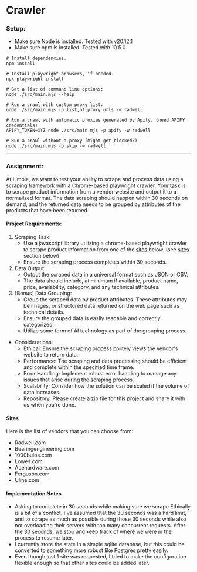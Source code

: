 # Crawler

### Setup:

- Make sure Node is installed. Tested with v20.12.1
- Make sure npm is installed. Tested with 10.5.0

```
# Install dependencies.
npm install

# Install playwright browsers, if needed.
npx playwright install

# Get a list of command line options:
node ./src/main.mjs --help

# Run a crawl with custom proxy list.
node ./src/main.mjs -p list,of,proxy_urls -w radwell

# Run a crawl with automatic proxies generated by Apify. (need APIFY credentials)
APIFY_TOKEN=XYZ node ./src/main.mjs -p apify -w radwell

# Run a crawl without a proxy (might get blocked?)
node ./src/main.mjs -p skip -w radwell
```

---

### Assignment:

At Limble, we want to test your ability to scrape and process data using a scraping framework with a Chrome-based playwright crawler. Your task is to scrape product information from a vendor website and output it to a normalized format. The data scraping should happen within 30 seconds on demand, and the returned data needs to be grouped by attributes of the products that have been returned.

#### Project Requirements:

1. Scraping Task:
   - Use a javascript library utilizing a chrome-based playwright crawler to scrape product information from one of the [sites](#sites) below. (see [sites](#sites) section below)
   - Ensure the scraping process completes within 30 seconds.
1. Data Output:
   - Output the scraped data in a universal format such as JSON or CSV.
   - The data should include, at minimum if available, product name, price, availability, category, and any technical attributes.
1. [Bonus] Data Grouping:
   - Group the scraped data by product attributes. These attributes may be images, or structured data returned on the web page such as technical details.
   - Ensure the grouped data is easily readable and correctly categorized.
   - Utilize some form of AI technology as part of the grouping process.

- Considerations:
  - Ethical: Ensure the scraping process politely views the vendor's website to return data.
  - Performance: The scraping and data processing should be efficient and complete within the specified time frame.
  - Error Handling: Implement robust error handling to manage any issues that arise during the scraping process.
  - Scalability: Consider how the solution can be scaled if the volume of data increases.
  - Repository: Please create a zip file for this project and share it with us when you're done.

#### Sites

Here is the list of vendors that you can choose from:

- Radwell.com
- Bearingengineering.com
- 1000bulbs.com
- Lowes.com
- Acehardware.com
- Ferguson.com
- Uline.com

#### Implementation Notes

- Asking to complete in 30 seconds while making sure we scrape Ethically is a bit of a conflict. I've assumed that the 30 seconds was a hard limit, and to scrape as much as possible during those 30 seconds while also not overloading their servers with too many concurrent requests. After the 30 seconds, we stop and keep track of where we were in the process to resume later.
- I currently store the state in a simple sqlite database, but this could be converted to something more robust like Postgres pretty easily.
- Even though just 1 site was requested, I tried to make the configuration flexible enough so that other sites could be added later.
